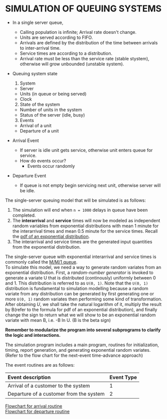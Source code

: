 
# SIMULATION OF QUEUING SYSTEMS

* In a single server queue, 

  - Calling population is infinite; Arrival rate doesn't change.  
  - Units are served according to FIFO.  
  - Arrivals are defined by the distribution of the time between arrivals to inter-arrival time.  
  - Service times are according to a distribution.  
  - Arrival rate must be less than the service rate (stable stystem), otherwise will grow unbounded (unstable system).  
  

* Queuing system state  

  1. System  
    - Server
    - Units (in queue or being served)
    - Clock
  2. State of the system
    - Number of units in the system
    - Status of the server (idle, busy)
  3. Events
    - Arrival of a unit
    - Departure of a unit  

* Arrival Event

  - If server is idle unit gets service, otherwise unit enters queue for service.
  - How do events occur?
    * Events occur randomly  

* Departure Event

  - If queue is not empty begin servicing next unit, otherwise server will be idle.  

The single-server queuing model that will be simulated is as follows:  
1. The simulation will end when `n = 1000` delays in queue have been completed.
2. The **interarrival** and **service** times will now be modeled as independent random variables from exponential distributions with mean 1 minute for the interarrival times and mean 0.5 minute for the service times. Recall the [pdf of an exponential distribution](https://en.wikipedia.org/wiki/Exponential_distribution).  
3. The interarrival and service times are the generated input quantities from the exponential distribution.  

The single-server queue with exponential interarrival and service times is commonly called the [M/M/1 queue](https://en.wikipedia.org/wiki/M/M/1_queue).  
To simulate this model, we need a way to generate random variates from an exponential distribution. First, a *random-number generator* is invoked to generate a variate U that is distributed (continously) uniformly between 0 and 1. This distribution is referred to as `U(0, 1)`. Note that the `U(0, 1)` distribution is fundamental to simulation modelling because a random variate from any distribution can be generated by first generating one or more `U(0, 1)` random variates then performing some kind of transformation.  
After obtaining *U*, we shall take the natural logarithm of it, multiply the result by B(refer to the formula for pdf of an exponential distribution), and finally change the sign to return what we will show to be an exponential random variate with mean B, i.e. -B ln U. (B is the beta sign)  

**Remember to modularize the program into several subprograms to clarify the logic and interactions.**  

The simulation program includes a main program, routines for initialization, timing, report generation, and generating exponential random variates. (Refer to the flow chart for the next-event time-advance approach)  

The event routines are as follows:  


| Event description | Event Type |
| :--- | --- |
| Arrival of a customer to the system | 1 |
| Departure of a customer from the system | 2 |


[Flowchart for arrival routine](arrival_routine.jpg)  
[Flowchart for departure routine](departure_routine.jpg)
